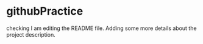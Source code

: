 # githubPractice
checking
I am editing the README file. Adding some more details about the project description.
